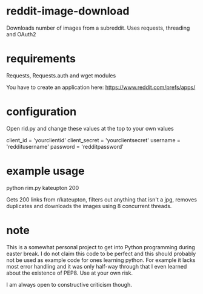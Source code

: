# reddit-image-download
Downloads number of images from a subreddit. Uses requests, threading and OAuth2

# requirements

Requests, Requests.auth and wget modules

You have to create an application here: https://www.reddit.com/prefs/apps/

# configuration

Open rid.py and change these values at the top to your own values

client_id = 'yourclientid' 
client_secret = 'yourclientsecret'
username = 'redditusername'
password = 'redditpassword'

# example usage

python rim.py kateupton 200

Gets 200 links from r/kateupton, filters out anything that isn't a jpg, removes duplicates and downloads the images using 8 concurrent threads.

# note

This is a somewhat personal project to get into Python programming during easter break. I do not claim this code to be perfect and this should probably not be used as example code for ones learning python. For example it lacks most error handling and it was only half-way through that I even learned about the existence of PEP8. Use at your own risk. 

I am always open to constructive criticism though. 
